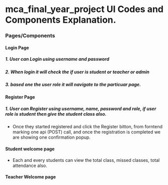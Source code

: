 # mca_final_year_project UI Codes and Components Explanation.

### Pages/Components

#### Login Page

##### 1. User can Login using username and password
##### 2. When login it will check the if user is student or teacher or admin
##### 3. based one the user role it will navigate to the particuar page.

#### Register Page
##### 1. User can Register using username, name, password and role, if user role is student then give the student class also.
- Once they started registered and click the Register bitton, from forntend marking one api (POST) call, and once the registration is completed we are showing one confirmation popup.

#### Student welcome page
- Each and every students can view the total class, missed classes, total attendance also.

#### Teacher Welcome page

